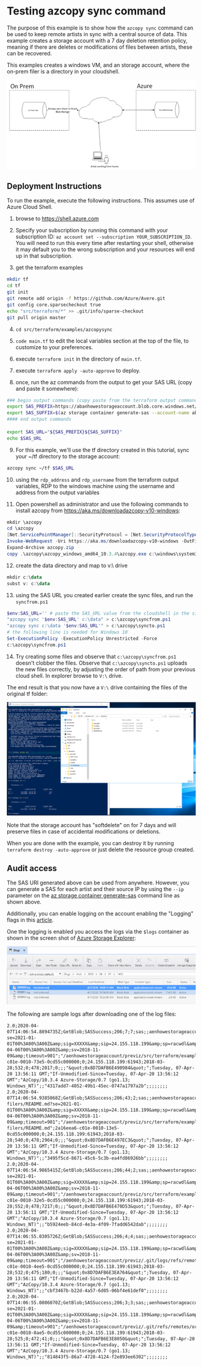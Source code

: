 # Testing azcopy sync command

The purpose of this example is to show how the `azcopy sync` command can be used to keep remote artists in sync with a central source of data.  This example creates a storage account with a 7 day deletion retention policy, meaning if there are deletes or modifications of files between artists, these can be recovered.

This examples creates a windows VM, and an storage account, where the on-prem filer is a directory in your cloudshell.

![The architecture](../../../../docs/images/terraform/azcopysyncscenario.png)

## Deployment Instructions

To run the example, execute the following instructions.  This assumes use of Azure Cloud Shell.

1. browse to https://shell.azure.com

2. Specify your subscription by running this command with your subscription ID:  ```az account set --subscription YOUR_SUBSCRIPTION_ID```.  You will need to run this every time after restarting your shell, otherwise it may default you to the wrong subscription and your resources will end up in that subscription.

3. get the terraform examples
```bash
mkdir tf
cd tf
git init
git remote add origin -f https://github.com/Azure/Avere.git
git config core.sparsecheckout true
echo "src/terraform/*" >> .git/info/sparse-checkout
git pull origin master
```

4. `cd src/terraform/examples/azcopysync`

5. `code main.tf` to edit the local variables section at the top of the file, to customize to your preferences.

6. execute `terraform init` in the directory of `main.tf`.

7. execute `terraform apply -auto-approve` to deploy.

8. once, run the az commands from the output to get your SAS URL (copy and paste it somewhere):

```bash
### begin output commands (copy paste from the terraform output commands)
export SAS_PREFIX=https://abanhowestorageaccount.blob.core.windows.net/previz?
export SAS_SUFFIX=$(az storage container generate-sas --account-name abanhowestorageaccount --https-only --permissions acdlrw --start 2020-04-06T00:00:00Z --expiry 2021-01-01T00:00:00Z --name previz --output tsv)
#### end output commands

export SAS_URL="${SAS_PREFIX}${SAS_SUFFIX}"
echo $SAS_URL
```

9. For this example, we'll use the tf directory created in this tutorial, sync your ~/tf directory to the storage account:
```bash
azcopy sync ~/tf $SAS_URL
```

10. using the `rdp_address` and `rdp_username` from the terraform output variables, RDP to the windows machine using the username and address from the output variables

11. Open powershell as administrator and use the following commands to install azcopy from https://aka.ms/downloadazcopy-v10-windows:

```powershell
mkdir \azcopy
cd \azcopy
[Net.ServicePointManager]::SecurityProtocol = [Net.SecurityProtocolType]::Tls12
Invoke-WebRequest -Uri https://aka.ms/downloadazcopy-v10-windows -OutFile azcopy.zip
Expand-Archive azcopy.zip
copy .\azcopy\azcopy_windows_amd64_10.3.4\azcopy.exe c:\windows\system32\.
```

12. create the data directory and map to v:\ drive
```powershell
mkdir c:\data
subst v: c:\data
```

13. using the SAS URL you created earlier create the sync files, and run the `syncfrom.ps1`

```powershell
$env:SAS_URL='' # paste the SAS_URL value from the cloudshell in the single quotes
"azcopy sync '$env:SAS_URL' c:\data" > c:\azcopy\syncfrom.ps1
"azcopy sync c:\data '$env:SAS_URL'" > c:\azcopy\syncto.ps1
# the following line is needed for Windows 10
Set-ExecutionPolicy -ExecutionPolicy Unrestricted -Force
c:\azcopy\syncfrom.ps1
```

14. Try creating some files and observe that `c:\azcopy\syncfrom.ps1` doesn't clobber the files.  Observe that `c:\azcopy\syncto.ps1` uploads the new files correctly, by adjusting the order of path from your previous cloud shell.  In explorer browse to `V:\` drive.

The end result is that you now have a `V:\` drive containing the files of the original tf folder:

![shows the vdrive](vdrive.png)

Note that the storage account has "softdelete" on for 7 days and will preserve files in case of accidental modifications or deletions.

When you are done with the example, you can destroy it by running `terraform destroy -auto-approve` or just delete the resource group created.

## Audit access

The SAS URI generated above can be used from anywhere.  However, you can generate a SAS for each artist and their source IP by using the `--ip` parameter on the [az storage container generate-sas](https://docs.microsoft.com/en-us/cli/azure/storage/container?view=azure-cli-latest#az-storage-container-generate-sas) command line as shown above.

Additionally, you can enable logging on the account enabling the "Logging" flags in this [article](https://docs.microsoft.com/en-us/azure/storage/common/storage-monitor-storage-account).

One the logging is enabled you access the logs via the `$logs` container as shown in the screen shot of [Azure Storage Explorer](https://azure.microsoft.com/en-us/features/storage-explorer/):

![shows the logs](logs.png)

The following are sample logs after downloading one of the log files:

```
2.0;2020-04-07T14:06:54.8894735Z;GetBlob;SASSuccess;206;7;7;sas;;aenhowestorageaccount;blob;"https://aenhowestorageaccount.blob.core.windows.net:443/previz/src/terraform/examples/jumpbox/main.tf?se=2021-01-01T00%3A00%3A00Z&amp;sig=XXXXX&amp;sip=24.155.118.199&amp;sp=racwdl&amp;spr=https&amp;sr=c&amp;st=2020-04-06T00%3A00%3A00Z&amp;sv=2018-11-09&amp;timeout=901";"/aenhowestorageaccount/previz/src/terraform/examples/jumpbox/main.tf";2a16ee81-c01e-0010-73e5-0cd55c000000;0;24.155.118.199:61943;2018-03-28;532;0;478;2017;0;;;"&quot;0x8D7DAFB6E490984&quot;";Tuesday, 07-Apr-20 13:56:11 GMT;"If-Unmodified-Since=Tuesday, 07-Apr-20 13:56:12 GMT";"AzCopy/10.3.4 Azure-Storage/0.7 (go1.13; Windows_NT)";;"4317add7-4052-49b1-45ec-0747a1797a2b";;;;;;;;
2.0;2020-04-07T14:06:54.9385068Z;GetBlob;SASSuccess;206;43;2;sas;;aenhowestorageaccount;blob;"https://aenhowestorageaccount.blob.core.windows.net:443/previz/src/terraform/examples/vfxt/3-filers/README.md?se=2021-01-01T00%3A00%3A00Z&amp;sig=XXXXX&amp;sip=24.155.118.199&amp;sp=racwdl&amp;spr=https&amp;sr=c&amp;st=2020-04-06T00%3A00%3A00Z&amp;sv=2018-11-09&amp;timeout=901";"/aenhowestorageaccount/previz/src/terraform/examples/vfxt/3-filers/README.md";2a16eea6-c01e-0010-13e5-0cd55c000000;0;24.155.118.199:61943;2018-03-28;540;0;478;2964;0;;;"&quot;0x8D7DAFB6E497EC3&quot;";Tuesday, 07-Apr-20 13:56:11 GMT;"If-Unmodified-Since=Tuesday, 07-Apr-20 13:56:12 GMT";"AzCopy/10.3.4 Azure-Storage/0.7 (go1.13; Windows_NT)";;"3495f5cd-8671-45c6-5c3b-ea4fd86926bb";;;;;;;;
2.0;2020-04-07T14:06:54.9865415Z;GetBlob;SASSuccess;206;44;2;sas;;aenhowestorageaccount;blob;"https://aenhowestorageaccount.blob.core.windows.net:443/previz/src/terraform/examples/vfxt/vdbench/azureblobfiler/main.tf?se=2021-01-01T00%3A00%3A00Z&amp;sig=XXXXX&amp;sip=24.155.118.199&amp;sp=racwdl&amp;spr=https&amp;sr=c&amp;st=2020-04-06T00%3A00%3A00Z&amp;sv=2018-11-09&amp;timeout=901";"/aenhowestorageaccount/previz/src/terraform/examples/vfxt/vdbench/azureblobfiler/main.tf";2a16eec7-c01e-0010-32e5-0cd55c000000;0;24.155.118.199:61943;2018-03-28;552;0;478;7217;0;;;"&quot;0x8D7DAFB6E470D53&quot;";Tuesday, 07-Apr-20 13:56:11 GMT;"If-Unmodified-Since=Tuesday, 07-Apr-20 13:56:12 GMT";"AzCopy/10.3.4 Azure-Storage/0.7 (go1.13; Windows_NT)";;"b5924eeb-84cd-4e3a-4f09-7fadd6542dab";;;;;;;;
2.0;2020-04-07T14:06:55.0305726Z;GetBlob;SASSuccess;206;4;4;sas;;aenhowestorageaccount;blob;"https://aenhowestorageaccount.blob.core.windows.net:443/previz/.git/logs/refs/remotes/origin/pr200218f?se=2021-01-01T00%3A00%3A00Z&amp;sig=XXXXX&amp;sip=24.155.118.199&amp;sp=racwdl&amp;spr=https&amp;sr=c&amp;st=2020-04-06T00%3A00%3A00Z&amp;sv=2018-11-09&amp;timeout=901";"/aenhowestorageaccount/previz/.git/logs/refs/remotes/origin/pr200218f";2a16eee3-c01e-0010-4ee5-0cd55c000000;0;24.155.118.199:61943;2018-03-28;532;0;475;180;0;;;"&quot;0x8D7DAFB6E3EA764&quot;";Tuesday, 07-Apr-20 13:56:11 GMT;"If-Unmodified-Since=Tuesday, 07-Apr-20 13:56:12 GMT";"AzCopy/10.3.4 Azure-Storage/0.7 (go1.13; Windows_NT)";;"cbf3467b-b22d-4a57-6d05-06bf4e61def0";;;;;;;;
2.0;2020-04-07T14:06:55.0806070Z;GetBlob;SASSuccess;206;3;3;sas;;aenhowestorageaccount;blob;"https://aenhowestorageaccount.blob.core.windows.net:443/previz/.git/refs/remotes/origin/pr032020?se=2021-01-01T00%3A00%3A00Z&amp;sig=XXXXX&amp;sip=24.155.118.199&amp;sp=racwdl&amp;spr=https&amp;sr=c&amp;st=2020-04-06T00%3A00%3A00Z&amp;sv=2018-11-09&amp;timeout=901";"/aenhowestorageaccount/previz/.git/refs/remotes/origin/pr032020";2a16ef20-c01e-0010-0ae5-0cd55c000000;0;24.155.118.199:61943;2018-03-28;525;0;472;41;0;;;"&quot;0x8D7DAFB6E3E8050&quot;";Tuesday, 07-Apr-20 13:56:11 GMT;"If-Unmodified-Since=Tuesday, 07-Apr-20 13:56:12 GMT";"AzCopy/10.3.4 Azure-Storage/0.7 (go1.13; Windows_NT)";;"814843f5-86a7-4728-4124-f2e893ee6302";;;;;;;;
```